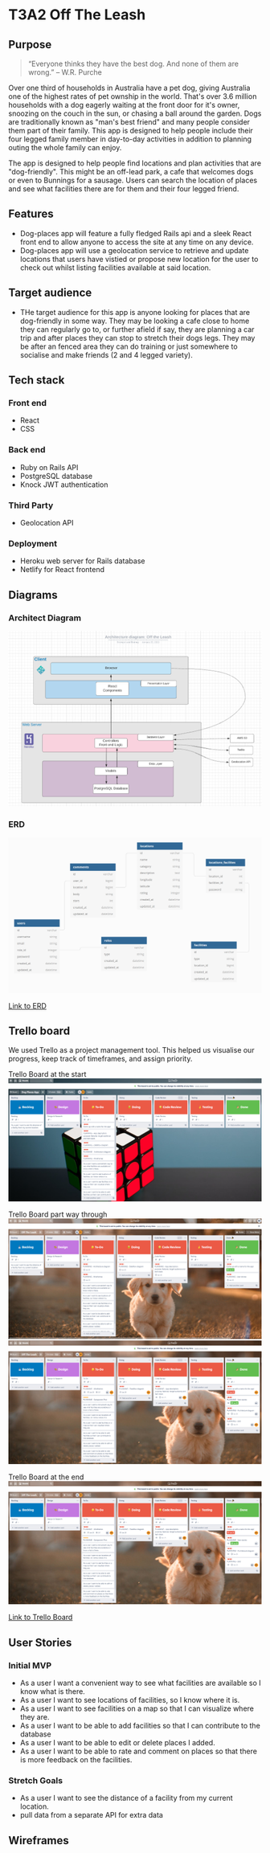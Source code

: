 # T3A2 Off The Leash

## Purpose

> “Everyone thinks they have the best dog. And none of them are wrong.” – W.R. Purche

Over one third of households in Australia have a pet dog, giving Australia one of the highest rates of pet ownship in the world. That's over 3.6 million households with a dog eagerly waiting at the front door for it's owner, snoozing on the couch in the sun, or chasing a ball around the garden. Dogs are traditionally known as "man's best friend" and many people consider them part of their family. This app is designed to help people include their four legged family member in day-to-day activities in addition to planning outing the whole family can enjoy.

The app is designed to help people find locations and plan activities that are "dog-friendly". This might be an off-lead park, a cafe that welcomes dogs or even to Bunnings for a sausage. Users can search the location of places and see what facilities there are for them and their four legged friend.

## Features

- Dog-places app will feature a fully fledged Rails api and a sleek React front end to allow anyone to access the site at any time on any device.
- Dog-places app will use a geolocation service to retrieve and update locations that users have vistied or propose new location for the user to check out whilst listing facilities available at said location.

## Target audience

- THe target audience for this app is anyone looking for places that are dog-friendly in some way. They may be looking a cafe close to home they can regularly go to, or further afield if say, they are planning a car trip and after places they can stop to stretch their dogs legs. They may be after an fenced area they can do training or just somewhere to socialise and make friends (2 and 4 legged variety).

## Tech stack

### Front end

- React
- CSS

### Back end

- Ruby on Rails API
- PostgreSQL database
- Knock JWT authentication

### Third Party

- Geolocation API

### Deployment

- Heroku web server for Rails database
- Netlify for React frontend

## Diagrams

### Architect Diagram

![Architecture Diagram](./docs/diagrams/architecture.png)

### ERD

![ERD](./docs/diagrams/erd.png)

[Link to ERD](https://dbdiagram.io/d/600b7dd380d742080a3785d0)

## Trello board

We used Trello as a project management tool. This helped us visualise our progress, keep track of timeframes, and assign priority.

Trello Board at the start
![Trello 1](./docs/trello/trello1.png)

Trello Board part way through
![Trello 2](./docs/trello/trello2.png)
![Trello 3](./docs/trello/trello3.png)

Trello Board at the end
![Trello 4](./docs/trello/trello3.png)

[Link to Trello Board](https://trello.com/b/113nxQTJ/off-the-leash)

## User Stories

### Initial MVP

- As a user I want a convenient way to see what facilities are available so I know what is there.
- As a user I want to see locations of facilities, so I know where it is.
- As a user I want to see facilities on a map so that I can visualize where they are.
- As a user I want to be able to add facilities so that I can contribute to the database
- As a user I want to be able to edit or delete places I added.
- As a user I want to be able to rate and comment on places so that there is more feedback on the facilities.

### Stretch Goals

- As a user I want to see the distance of a facility from my current location.
- pull data from a separate API for extra data

## Wireframes
